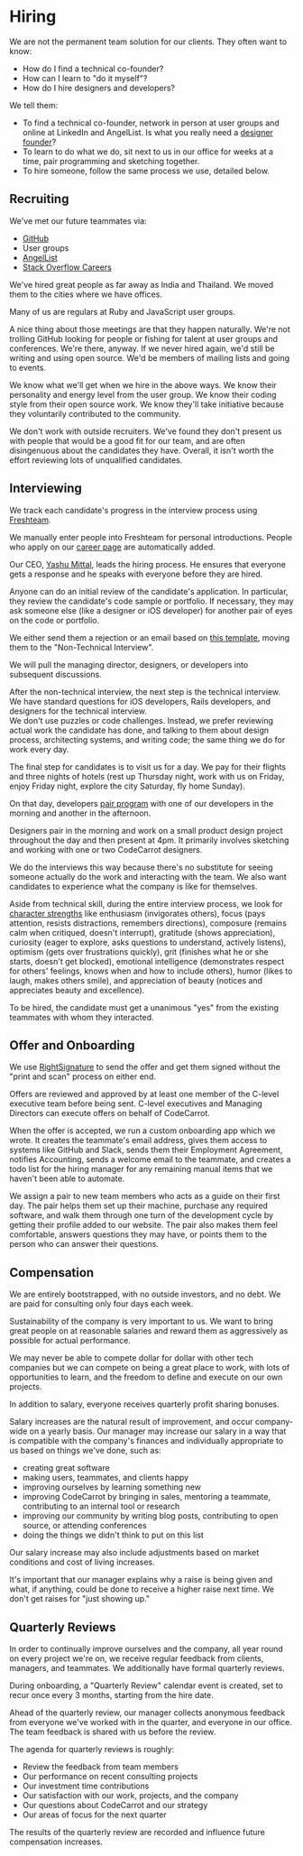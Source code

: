 # Hiring

We are not the permanent team solution for our clients. They often want to know:

* How do I find a technical co-founder?
* How can I learn to "do it myself"?
* How do I hire designers and developers?

We tell them:

* To find a technical co-founder, network in person at user groups and online at LinkedIn and AngelList. Is what you really need a [designer founder](https://library.gv.com/does-your-startup-need-a-designer-co-founder-774775868f76)?
* To learn to do what we do, sit next to us in our office for weeks at a time, pair programming and sketching together.
* To hire someone, follow the same process we use, detailed below.

## Recruiting <a id="recruiting"></a>

We've met our future teammates via:

* [GitHub](https://www.github.com/codecarrotnet)
* User groups
* [AngelList](http://angel.co/codecarrot)
* [Stack Overflow Careers](http://careers.stackoverflow.com/)

We've hired great people as far away as India and Thailand. We moved them to the cities where we have offices.

Many of us are regulars at Ruby and JavaScript user groups.

A nice thing about those meetings are that they happen naturally. We're not trolling GitHub looking for people or fishing for talent at user groups and conferences. We're there, anyway. If we never hired again, we'd still be writing and using open source. We'd be members of mailing lists and going to events.

We know what we'll get when we hire in the above ways. We know their personality and energy level from the user group. We know their coding style from their open source work. We know they'll take initiative because they voluntarily contributed to the community.

We don't work with outside recruiters. We've found they don't present us with people that would be a good fit for our team, and are often disingenuous about the candidates they have. Overall, it isn't worth the effort reviewing lots of unqualified candidates.

## Interviewing

We track each candidate's progress in the interview process using [Freshteam](https://freshteam.com).

We manually enter people into Freshteam for personal introductions. People who apply on our [career page](https://www.codecarrot.net/career) are automatically added.

Our CEO, [Yashu Mittal](https://twitter.com/mittalyashu77), leads the hiring process. He ensures that everyone gets a response and he speaks with everyone before they are hired.

Anyone can do an initial review of the candidate's application. In particular, they review the candidate's code sample or portfolio. If necessary, they may ask someone else (like a designer or iOS developer) for another pair of eyes on the code or portfolio.

We either send them a rejection or an email based on [this template](https://gist.github.com/mittalyashu/c83329930f46c79ed6613c861db4a959), moving them to the "Non-Technical Interview".

We will pull the managing director, designers, or developers into subsequent discussions.

After the non-technical interview, the next step is the technical interview. We have standard questions for iOS developers, Rails developers, and designers for the technical interview.   
We don't use puzzles or code challenges. Instead, we prefer reviewing actual work the candidate has done, and talking to them about design process, architecting systems, and writing code; the same thing we do for work every day.

The final step for candidates is to visit us for a day. We pay for their flights and three nights of hotels (rest up Thursday night, work with us on Friday, enjoy Friday night, explore the city Saturday, fly home Sunday).

On that day, developers [pair program](http://www.extremeprogramming.org/rules/pair.html) with one of our developers in the morning and another in the afternoon.

Designers pair in the morning and work on a small product design project throughout the day and then present at 4pm. It primarily involves sketching and working with one or two CodeCarrot designers.

We do the interviews this way because there's no substitute for seeing someone actually do the work and interacting with the team. We also want candidates to experience what the company is like for themselves.

Aside from technical skill, during the entire interview process, we look for [character strengths](http://www.kipp.org/our-approach/strengths-and-behaviors) like enthusiasm (invigorates others), focus (pays attention, resists distractions, remembers directions), composure (remains calm when critiqued, doesn't interrupt), gratitude (shows appreciation), curiosity (eager to explore, asks questions to understand, actively listens), optimism (gets over frustrations quickly), grit (finishes what he or she starts, doesn't get blocked), emotional intelligence (demonstrates respect for others' feelings, knows when and how to include others), humor (likes to laugh, makes others smile), and appreciation of beauty (notices and appreciates beauty and excellence).

To be hired, the candidate must get a unanimous "yes" from the existing teammates with whom they interacted.

## Offer and Onboarding

We use [RightSignature](https://rightsignature.com/) to send the offer and get them signed without the "print and scan" process on either end.

Offers are reviewed and approved by at least one member of the C-level executive team before being sent. C-level executives and Managing Directors can execute offers on behalf of CodeCarrot.

When the offer is accepted, we run a custom onboarding app which we wrote. It creates the teammate's email address, gives them access to systems like GitHub and Slack, sends them their Employment Agreement, notifies Accounting, sends a welcome email to the teammate, and creates a todo list for the hiring manager for any remaining manual items that we haven't been able to automate.

We assign a pair to new team members who acts as a guide on their first day. The pair helps them set up their machine, purchase any required software, and walk them through one turn of the development cycle by getting their profile added to our website. The pair also makes them feel comfortable, answers questions they may have, or points them to the person who can answer their questions.

## Compensation

We are entirely bootstrapped, with no outside investors, and no debt. We are paid for consulting only four days each week.

Sustainability of the company is very important to us. We want to bring great people on at reasonable salaries and reward them as aggressively as possible for actual performance.

We may never be able to compete dollar for dollar with other tech companies but we can compete on being a great place to work, with lots of opportunities to learn, and the freedom to define and execute on our own projects.

In addition to salary, everyone receives quarterly profit sharing bonuses.

Salary increases are the natural result of improvement, and occur company-wide on a yearly basis. Our manager may increase our salary in a way that is compatible with the company's finances and individually appropriate to us based on things we've done, such as:

* creating great software
* making users, teammates, and clients happy
* improving ourselves by learning something new
* improving CodeCarrot by bringing in sales, mentoring a teammate, contributing to an internal tool or research
* improving our community by writing blog posts, contributing to open source, or attending conferences
* doing the things we didn't think to put on this list

Our salary increase may also include adjustments based on market conditions and cost of living increases.

It's important that our manager explains why a raise is being given and what, if anything, could be done to receive a higher raise next time. We don't get raises for "just showing up."

## Quarterly Reviews

In order to continually improve ourselves and the company, all year round on every project we're on, we receive regular feedback from clients, managers, and teammates. We additionally have formal quarterly reviews.

During onboarding, a "Quarterly Review" calendar event is created, set to recur once every 3 months, starting from the hire date.

Ahead of the quarterly review, our manager collects anonymous feedback from everyone we've worked with in the quarter, and everyone in our office. The team feedback is shared with us before the review.

The agenda for quarterly reviews is roughly:

* Review the feedback from team members
* Our performance on recent consulting projects
* Our investment time contributions
* Our satisfaction with our work, projects, and the company
* Our questions about CodeCarrot and our strategy
* Our areas of focus for the next quarter

The results of the quarterly review are recorded and influence future compensation increases.

